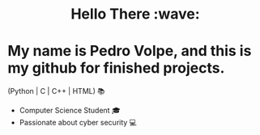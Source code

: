 <h1 align="center"> Hello There :wave: </h1>


# My name is Pedro Volpe, and this is my github for finished projects.



(Python | C | C++ | HTML) :books:

- Computer Science Student :mortar_board:
- Passionate about cyber security :computer:
  

